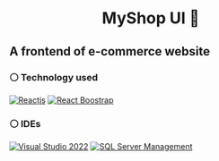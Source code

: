 <h1 align="center">MyShop UI 📝</h1>
<p align="center">

</p>

<h2>A frontend of e-commerce website</h2>

### ⚪️ Technology used
<p>
  <a href=""><img alt="Reactjs" src="https://img.shields.io/badge/Asp.Net%206-512BD4?logo=.net&logoColor=white"/></a>
  <a href=""><img alt="React Boostrap" src="https://img.shields.io/badge/-SQL%20Server-white?logo=microsoftsqlserver&logoColor=CC2927"/></a>
</p>

### ⚪️ IDEs
<p>
  <a href=""><img alt="Visual Studio 2022" src="https://img.shields.io/static/v1?message=Visual%20Studio%202022&logo=visualstudio&color=5C2D91&logoColor=white&label=%20"></a>
  <a href=""><img alt="SQL Server Management" src="https://img.shields.io/badge/-SQL%20Server%20Management-FFDC28"></a>
</p>
